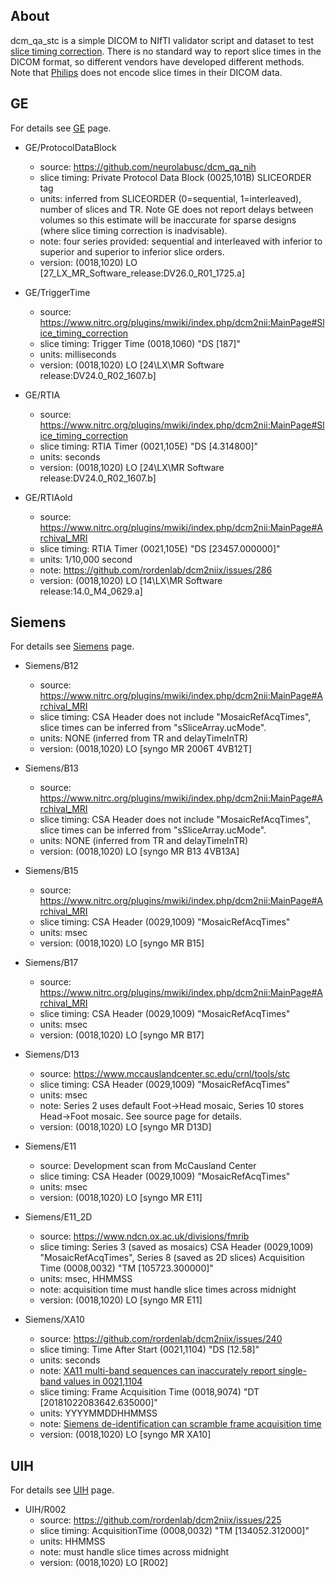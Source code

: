 
## About

dcm_qa_stc is a simple DICOM to NIfTI validator script and dataset to test [slice timing correction](https://www.mccauslandcenter.sc.edu/crnl/tools/stc). There is no standard way to report slice times in the DICOM format, so different vendors have developed different methods. Note that [Philips](https://github.com/rordenlab/dcm2niix/tree/master/Philips) does not encode slice times in their DICOM data.

## GE

For details see [GE](https://github.com/rordenlab/dcm2niix/tree/master/GE) page.

* GE/ProtocolDataBlock
  * source: https://github.com/neurolabusc/dcm_qa_nih
  * slice timing: Private Protocol Data Block (0025,101B) SLICEORDER tag
  * units: inferred from SLICEORDER (0=sequential, 1=interleaved), number of slices and TR. Note GE does not report delays between volumes so this estimate will be inaccurate for sparse designs (where slice timing correction is inadvisable).
  * note: four series provided: sequential and interleaved with inferior to superior and superior to inferior slice orders.
  * version: (0018,1020) LO [27_LX_MR_Software_release:DV26.0_R01_1725.a]

* GE/TriggerTime
  * source: https://www.nitrc.org/plugins/mwiki/index.php/dcm2nii:MainPage#Slice_timing_correction
  * slice timing: Trigger Time (0018,1060) "DS [187]"
  * units: milliseconds
  * version: (0018,1020) LO [24\LX\MR Software release:DV24.0_R02_1607.b]

* GE/RTIA
  * source: https://www.nitrc.org/plugins/mwiki/index.php/dcm2nii:MainPage#Slice_timing_correction
  * slice timing: RTIA Timer (0021,105E) "DS [4.314800]"
  * units: seconds
  * version: (0018,1020) LO [24\LX\MR Software release:DV24.0_R02_1607.b]

* GE/RTIAold
  * source: https://www.nitrc.org/plugins/mwiki/index.php/dcm2nii:MainPage#Archival_MRI
  * slice timing: RTIA Timer (0021,105E) "DS [23457.000000]"
  * units: 1/10,000 second
  * note: https://github.com/rordenlab/dcm2niix/issues/286
  * version: (0018,1020) LO [14\LX\MR Software release:14.0_M4_0629.a]

## Siemens

For details see [Siemens](https://github.com/rordenlab/dcm2niix/tree/master/Siemens) page.

* Siemens/B12
  * source: https://www.nitrc.org/plugins/mwiki/index.php/dcm2nii:MainPage#Archival_MRI
  * slice timing: CSA Header does not include "MosaicRefAcqTimes", slice times can be inferred from "sSliceArray.ucMode".
  * units: NONE (inferred from TR and delayTimeInTR)
  * version: (0018,1020) LO [syngo MR 2006T 4VB12T]

* Siemens/B13
  * source: https://www.nitrc.org/plugins/mwiki/index.php/dcm2nii:MainPage#Archival_MRI
  * slice timing: CSA Header does not include "MosaicRefAcqTimes", slice times can be inferred from "sSliceArray.ucMode".
  * units: NONE (inferred from TR and delayTimeInTR)
  * version: (0018,1020) LO [syngo MR B13 4VB13A]

* Siemens/B15
  * source: https://www.nitrc.org/plugins/mwiki/index.php/dcm2nii:MainPage#Archival_MRI
  * slice timing: CSA Header (0029,1009) "MosaicRefAcqTimes"
  * units: msec
  * version: (0018,1020) LO [syngo MR B15]

* Siemens/B17
  * source: https://www.nitrc.org/plugins/mwiki/index.php/dcm2nii:MainPage#Archival_MRI
  * slice timing: CSA Header (0029,1009) "MosaicRefAcqTimes"
  * units: msec
  * version: (0018,1020) LO [syngo MR B17]

* Siemens/D13
  * source: https://www.mccauslandcenter.sc.edu/crnl/tools/stc
  * slice timing: CSA Header (0029,1009) "MosaicRefAcqTimes"
  * units: msec
  * note: Series 2 uses default Foot->Head mosaic, Series 10 stores Head->Foot mosaic. See source page for details.
  * version: (0018,1020) LO [syngo MR D13D]

* Siemens/E11
  * source: Development scan from McCausland Center
  * slice timing: CSA Header (0029,1009) "MosaicRefAcqTimes"
  * units: msec
  * version: (0018,1020) LO [syngo MR E11]
  
* Siemens/E11_2D
  * source: https://www.ndcn.ox.ac.uk/divisions/fmrib
  * slice timing: Series 3 (saved as mosaics) CSA Header (0029,1009) "MosaicRefAcqTimes", Series 8 (saved as 2D slices) Acquisition Time (0008,0032) "TM [105723.300000]"
  * units: msec, HHMMSS
  * note: acquisition time must handle slice times across midnight
  * version: (0018,1020) LO [syngo MR E11]

* Siemens/XA10
  * source: https://github.com/rordenlab/dcm2niix/issues/240
  * slice timing: Time After Start (0021,1104) "DS [12.58]"
  * units: seconds
  * note: [XA11 multi-band sequences can inaccurately report single-band values in 0021,1104](https://github.com/rordenlab/dcm2niix/issues/303)
  * slice timing: Frame Acquisition Time (0018,9074) "DT [20181022083642.635000]"
  * units: YYYYMMDDHHMMSS
  * note: [Siemens de-identification can scramble frame acquisition time](https://github.com/rordenlab/dcm2niix/issues/240)
  * version: (0018,1020) LO [syngo MR XA10]

## UIH

For details see [UIH](https://github.com/rordenlab/dcm2niix/tree/master/UIH) page.

* UIH/R002
  * source: https://github.com/rordenlab/dcm2niix/issues/225
  * slice timing: AcquisitionTime (0008,0032) "TM [134052.312000]"
  * units: HHMMSS
  * note: must handle slice times across midnight
  * version: (0018,1020) LO [R002]
